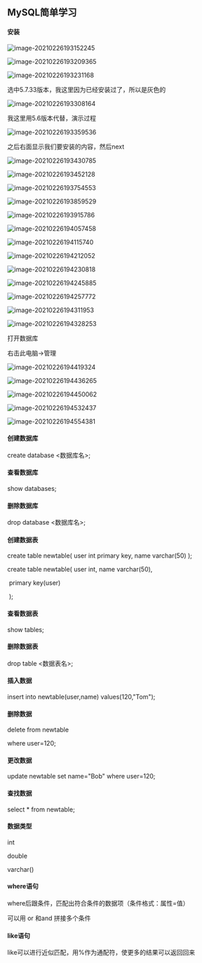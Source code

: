 ## MySQL简单学习

#### 安装

![image-20210226193152245](MySQL简单学习.assets/image-20210226193152245.png)

![image-20210226193209365](MySQL简单学习.assets/image-20210226193209365.png)

![image-20210226193231168](MySQL简单学习.assets/image-20210226193231168.png)

选中5.7.33版本，我这里因为已经安装过了，所以是灰色的

![image-20210226193308164](MySQL简单学习.assets/image-20210226193308164.png)

我这里用5.6版本代替，演示过程

![image-20210226193359536](MySQL简单学习.assets/image-20210226193359536.png)

之后右面显示我们要安装的内容，然后next

![image-20210226193430785](MySQL简单学习.assets/image-20210226193430785.png)

![image-20210226193452128](MySQL简单学习.assets/image-20210226193452128.png)

![image-20210226193754553](MySQL简单学习.assets/image-20210226193754553.png)

![image-20210226193859529](MySQL简单学习.assets/image-20210226193859529.png)

![image-20210226193915786](MySQL简单学习.assets/image-20210226193915786.png)

![image-20210226194057458](MySQL简单学习.assets/image-20210226194057458.png)

![image-20210226194115740](MySQL简单学习.assets/image-20210226194115740.png)

![image-20210226194212052](MySQL简单学习.assets/image-20210226194212052.png)

![image-20210226194230818](MySQL简单学习.assets/image-20210226194230818.png)

![image-20210226194245885](MySQL简单学习.assets/image-20210226194245885.png)

![image-20210226194257772](MySQL简单学习.assets/image-20210226194257772.png)

![image-20210226194311953](MySQL简单学习.assets/image-20210226194311953.png)

![image-20210226194328253](MySQL简单学习.assets/image-20210226194328253.png)

打开数据库

右击此电脑->管理

![image-20210226194419324](MySQL简单学习.assets/image-20210226194419324.png)

![image-20210226194436265](MySQL简单学习.assets/image-20210226194436265.png)

![image-20210226194450062](MySQL简单学习.assets/image-20210226194450062.png)

![image-20210226194532437](MySQL简单学习.assets/image-20210226194532437.png)

![image-20210226194554381](MySQL简单学习.assets/image-20210226194554381.png)

#### 创建数据库

create database <数据库名>;

#### 查看数据库

show databases;

#### 删除数据库

drop database <数据库名>;

#### 创建数据表

create table newtable(
     user int primary key,
     name varchar(50)
     );

create table newtable(
     user int,
     name varchar(50),

​     primary key(user)

​     );

#### 查看数据表

show tables;

#### 删除数据表

drop table <数据表名>;

#### 插入数据

insert into newtable(user,name) values(120,"Tom");

#### 删除数据

delete from newtable

where user=120;

#### 更改数据

update newtable
    set name="Bob"
     where user=120;

#### 查找数据

select * from newtable;

#### 数据类型

int

double

varchar()

#### where语句

where后跟条件，匹配出符合条件的数据项（条件格式：属性=值）

可以用 or 和and 拼接多个条件

#### like语句

like可以进行近似匹配，用%作为通配符，使更多的结果可以返回回来